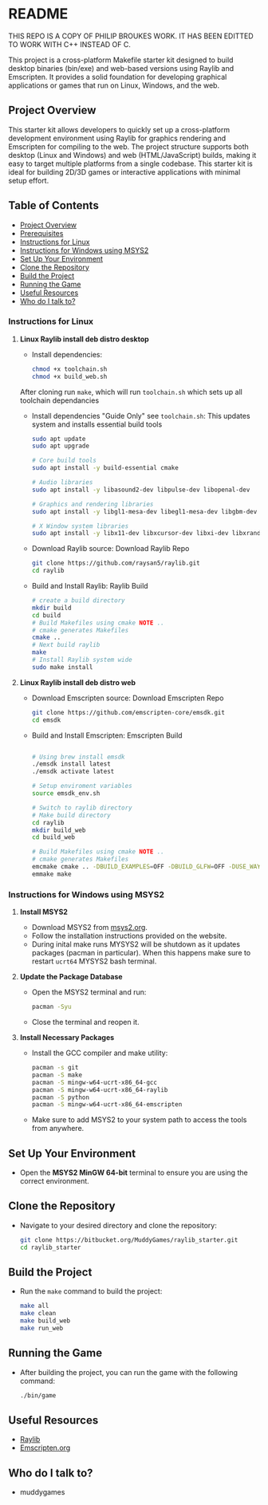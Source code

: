 # README #

THIS REPO IS A COPY OF PHILIP BROUKES WORK. IT HAS BEEN EDITTED TO WORK WITH C++ INSTEAD OF C.

This project is a cross-platform Makefile starter kit designed to build desktop binaries (bin/exe) and web-based versions using Raylib and Emscripten. It provides a solid foundation for developing graphical applications or games that run on Linux, Windows, and the web.

## Project Overview
This starter kit allows developers to quickly set up a cross-platform development environment using Raylib for graphics rendering and Emscripten for compiling to the web. The project structure supports both desktop (Linux and Windows) and web (HTML/JavaScript) builds, making it easy to target multiple platforms from a single codebase. This starter kit is ideal for building 2D/3D games or interactive applications with minimal setup effort.

## Table of Contents
- [Project Overview](#project-overview)
- [Prerequisites](#prerequisites)
- [Instructions for Linux](#instructions-for-linux)
- [Instructions for Windows using MSYS2](#instructions-for-windows-using-msys2)
- [Set Up Your Environment](#set-up-your-environment)
- [Clone the Repository](#clone-the-repository)
- [Build the Project](#build-the-project)
- [Running the Game](#running-the-game)
- [Useful Resources](#useful-resources)
- [Who do I talk to?](#who-do-i-talk-to)

### Instructions for Linux
1. **Linux Raylib install deb distro desktop**
   - Install dependencies:
      ```bash
      chmod +x toolchain.sh
      chmod +x build_web.sh
      ```
    After cloning run `make`, which will run `toolchain.sh` which sets up all toolchain dependancies

   - Install dependencies "Guide Only" see `toolchain.sh`:
    This updates system and installs essential build tools
     ```bash
     sudo apt update
     sudo apt upgrade
     
     # Core build tools
     sudo apt install -y build-essential cmake
     
     # Audio libraries
     sudo apt install -y libasound2-dev libpulse-dev libopenal-dev
     
     # Graphics and rendering libraries
     sudo apt install -y libgl1-mesa-dev libegl1-mesa-dev libgbm-dev libdrm-dev libglfw3-dev
     
     # X Window system libraries
     sudo apt install -y libx11-dev libxcursor-dev libxi-dev libxrandr-dev
     ```
   - Download Raylib source:
    Download Raylib Repo
     ```bash
     git clone https://github.com/raysan5/raylib.git
     cd raylib
     ```
   - Build and Install Raylib:
    Raylib Build
     ```bash
     # create a build directory
     mkdir build
     cd build
     # Build Makefiles using cmake NOTE ..
     # cmake generates Makefiles
     cmake ..
     # Next build raylib
     make
     # Install Raylib system wide
     sudo make install
     ```
2. **Linux Raylib install deb distro web**
   - Download Emscripten source:
    Download Emscripten Repo
     ```bash
     git clone https://github.com/emscripten-core/emsdk.git
     cd emsdk
     ```
   - Build and Install Emscripten:
    Emscripten Build
     ```bash

     # Using brew install emsdk
     ./emsdk install latest
     ./emsdk activate latest
     
     # Setup enviroment variables
     source emsdk_env.sh
     
     # Switch to raylib directory
     # Make build directory
     cd raylib
     mkdir build_web
     cd build_web

     # Build Makefiles using cmake NOTE ..
     # cmake generates Makefiles
     emcmake cmake .. -DBUILD_EXAMPLES=OFF -DBUILD_GLFW=OFF -DUSE_WAYLAND=OFF -DUSE_X11=OFF -DPLATFORM=Web
     emmake make
     ```

### Instructions for Windows using MSYS2
1. **Install MSYS2**
   - Download MSYS2 from [msys2.org](https://www.msys2.org/).
   - Follow the installation instructions provided on the website.
   - During inital make runs MYSYS2 will be shutdown as it updates packages (pacman in particular). When this happens make sure to restart `ucrt64` MYSYS2 bash terminal.

2. **Update the Package Database**
   - Open the MSYS2 terminal and run:
     ```bash
     pacman -Syu
     ```
   - Close the terminal and reopen it.

3. **Install Necessary Packages**
   - Install the GCC compiler and make utility:
     ```bash
     pacman -s git
     pacman -S make
     pacman -S mingw-w64-ucrt-x86_64-gcc 
     pacman -S mingw-w64-ucrt-x86_64-raylib
     pacman -S python
     pacman -S mingw-w64-ucrt-x86_64-emscripten
     ```
   - Make sure to add MSYS2 to your system path to access the tools from anywhere.

## Set Up Your Environment

- Open the **MSYS2 MinGW 64-bit** terminal to ensure you are using the correct environment.

## Clone the Repository

- Navigate to your desired directory and clone the repository:

    ```bash
    git clone https://bitbucket.org/MuddyGames/raylib_starter.git
    cd raylib_starter
    ```

## Build the Project

- Run the `make` command to build the project:

    ```bash
    make all
    make clean
    make build_web
    make run_web
    ```

## Running the Game

- After building the project, you can run the game with the following command:

    ```bash
    ./bin/game
    ```

## Useful Resources ##
* [Raylib](https://www.raylib.com/)
* [Emscripten.org](https://emscripten.org/)

## Who do I talk to? ##
* muddygames